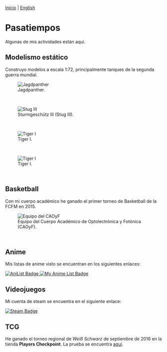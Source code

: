 [Inicio](indexesp.md) \| [English](hobbies.md)

# Pasatiempos

Algunas de mis actividades están aquí.

## Modelismo estático

Construyo modelos a escala 1:72, principalmente tanques de la segunda guerra mundial.

<figure>
  <img
  src="https://imgur.com/eKlDcF7.jpg"
  alt="Jagdpanther">
  <figcaption>
  Jagdpanther.
  </figcaption>
</figure>
<br>

<figure>
  <img
  src="https://imgur.com/r4DFJAA.jpg"
  alt="Stug III">
  <figcaption>
  Sturmgeschütz III (Stug III).
  </figcaption>
</figure>
<br>

<figure>
  <img
  src="https://imgur.com/RVRM75Q.jpg"
  alt="Tiger I">
  <figcaption>
  Tiger I.
  </figcaption>
</figure>
<br>

<figure>
  <img
  src="https://imgur.com/6PMOXKG.jpg"
  alt="Tiger I">
  <figcaption>
  Tiger I.
  </figcaption>
</figure>
<br>

## Basketball

Con mi cuerpo académico he ganado el primer torneo de Basketball de la FCFM en 2015.

<figure>
  <img
  src="https://imgur.com/OwuwQCZ.jpg"
  alt="Equipo del CAOyF">
  <figcaption>
  Equipo del Cuerpo Académico de Optolectrónica y Fotónica (CAOyF).
  </figcaption>
</figure>
<br>

## Anime

Mis listas de anime visto se encuentran en los siguientes enlaces:

<div id="badges_anime">
<a href="https://anilist.co/user/DavidSA06/">
    <img src="https://img.shields.io/badge/AniList-02A9FF?style=for-the-badge&logo=AniList&logoColor=white" alt="AniList Badge"/>
  </a>
  <a href="https://myanimelist.net/profile/DavidSA06">
    <img src="https://img.shields.io/badge/Myanimelist-2E51A2?style=for-the-badge&logo=myanimelist&logoColor=white" alt="My Anime List Badge"/>
  </a>
</div>

## Videojuegos

Mi cuenta de steam se encuentra en el siguiente enlace:

<div id="badges_games">
  <a href="https://steamcommunity.com/profiles/76561198045571750/">
    <img src="https://img.shields.io/badge/Steam-000000?style=for-the-badge&logo=steam&logoColor=white" alt="Steam Badge"/>
  </a>
</div>

## TCG

He ganado el torneo regional de *Weiß Schwarz* de septiembre de 2016 en la tienda **Players Checkpoint**. La prueba se encuentra [aquí](https://goo.gl/maps/3wHKTgP4pMBYeRW18).
